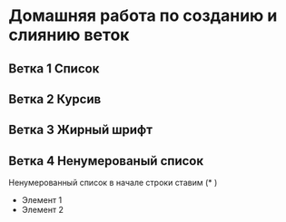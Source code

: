 # Домашняя работа по созданию и слиянию веток

## Ветка 1 Список

## Ветка 2 Курсив

## Ветка 3 Жирный шрифт

## Ветка 4 Ненумерованый список

Ненумерованный список в начале строки ставим (* )

* Элемент 1
* Элемент 2
